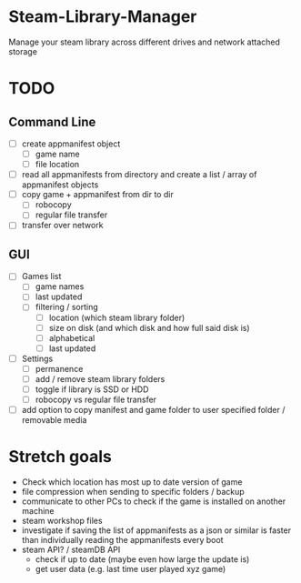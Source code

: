 # Steam-Library-Manager
Manage your steam library across different drives and network attached storage

# TODO
## Command Line
- [ ] create appmanifest object
  - [ ] game name
  - [ ] file location
- [ ] read all appmanifests from directory and create a list / array of appmanifest objects
- [ ] copy game + appmanifest from dir to dir
  - [ ] robocopy
  - [ ] regular file transfer
- [ ] transfer over network
## GUI
- [ ] Games list
  - [ ] game names
  - [ ] last updated
  - [ ] filtering / sorting
    - [ ] location (which steam library folder)
    - [ ] size on disk (and which disk and how full said disk is)
    - [ ] alphabetical
    - [ ] last updated
- [ ] Settings
  - [ ] permanence
  - [ ] add / remove steam library folders
  - [ ] toggle if library is SSD or HDD
  - [ ] robocopy vs regular file transfer
- [ ] add option to copy manifest and game folder to user specified folder / removable media

# Stretch goals
- Check which location has most up to date version of game
- file compression when sending to specific folders / backup
- communicate to other PCs to check if the game is installed on another machine
- steam workshop files
- investigate if saving the list of appmanifests as a json or similar is faster than individually reading the appmanifests every boot
- steam API? / steamDB API
  - check if up to date (maybe even how large the update is)
  - get user data (e.g. last time user played xyz game)